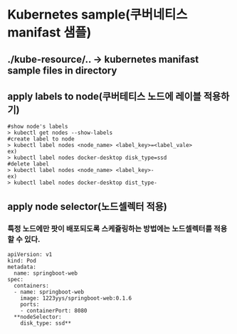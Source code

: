 # Kubernetes sample(쿠버네티스 manifast 샘플)
## ./kube-resource/.. -> kubernetes manifast sample files in directory

## apply labels to node(쿠버테티스 노드에 레이블 적용하기)
```
#show node's labels
> kubectl get nodes --show-labels
#create label to node
> kubectl label nodes <node_name> <label_key>=<label_vale>
ex)
> kubectl label nodes docker-desktop disk_type=ssd
#delete label
> kubectl label nodes <node_name> <label_key>-
ex)
> kubectl label nodes docker-desktop dist_type-
```

## apply node selector(노드셀렉터 적용)
### 특정 노드에만 팟이 배포되도록 스케쥴링하는 방법에는 노드셀렉터를 적용할 수 있다.
```
apiVersion: v1
kind: Pod
metadata:
  name: springboot-web
spec:
  containers:
  - name: springboot-web
    image: 1223yys/springboot-web:0.1.6
    ports:
    - containerPort: 8080
  **nodeSelector:
    disk_type: ssd**
```